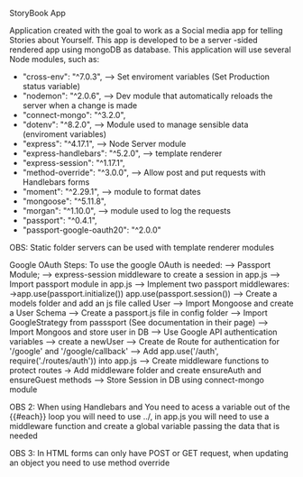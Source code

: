 StoryBook App

Application created with the goal to work as a Social media app for telling Stories about Yourself.
This app is developed to be a server -sided rendered app using mongoDB as database.
This application will use several Node modules, such as:

- "cross-env": "^7.0.3", --> Set enviroment variables (Set Production status variable)
- "nodemon": "^2.0.6", --> Dev module that automatically reloads the server when a change is made
- "connect-mongo": "^3.2.0",
- "dotenv": "^8.2.0", --> Module used to manage sensible data (enviroment variables)
- "express": "^4.17.1", --> Node Server module
- "express-handlebars": "^5.2.0", --> template renderer
- "express-session": "^1.17.1",
- "method-override": "^3.0.0", --> Allow post and put requests with Handlebars forms
- "moment": "^2.29.1", --> module to format dates
- "mongoose": "^5.11.8",
- "morgan": "^1.10.0", --> module used to log the requests
- "passport": "^0.4.1",
- "passport-google-oauth20": "^2.0.0"

OBS: Static folder servers can be used with template renderer modules

Google OAuth Steps:
To use the google OAuth is needed:
--> Passport Module;
--> express-session middleware to create a session in app.js
--> Import passport module in app.js
--> Implement two passport middlewares:
->app.use(passport.initialize())
app.use(passport.session())
--> Create a models folder and add an js file called User
--> Import Mongoose and create a User Schema
--> Create a passport.js file in config folder
--> Import GoogleStrategy from passsport (See documentation in their page)
--> Import Mongoos and store user in DB
--> Use Google API authentication variables
--> create a newUser
--> Create de Route for authentication for '/google' and '/google/callback'
--> Add app.use('/auth', require('./routes/auth')) into app.js
--> Create middleware functions to protect routes
-> Add middleware folder and create ensureAuth and ensureGuest methods
--> Store Session in DB using connect-mongo module

OBS 2: When using Handlebars and You need to acess a variable out of the {{#each}} loop you will need to use ../, in
app.js you will need to use a middleware function and create a global variable passing the data that is needed

OBS 3: In HTML forms can only have POST or GET request, when updating an object you need to use method override
